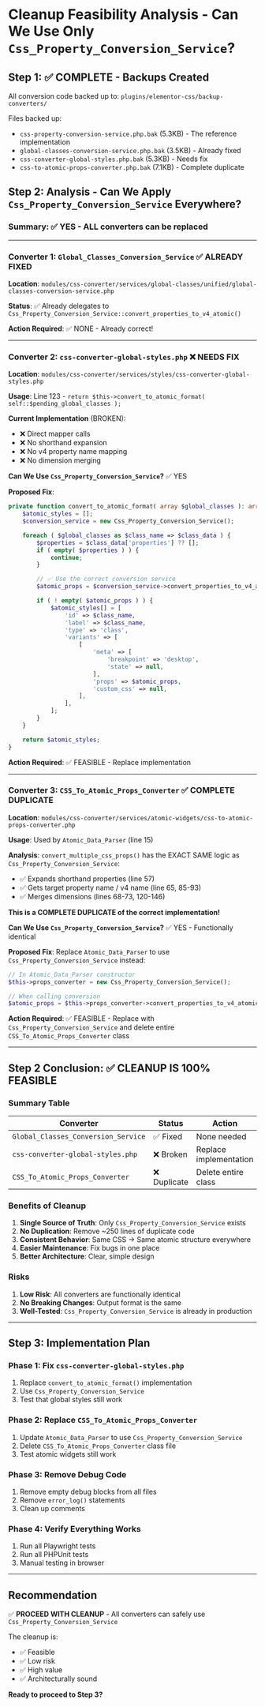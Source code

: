 # Cleanup Feasibility Analysis - Can We Use Only `Css_Property_Conversion_Service`?

## Step 1: ✅ COMPLETE - Backups Created

All conversion code backed up to: `plugins/elementor-css/backup-converters/`

Files backed up:
- `css-property-conversion-service.php.bak` (5.3KB) - The reference implementation
- `global-classes-conversion-service.php.bak` (3.5KB) - Already fixed
- `css-converter-global-styles.php.bak` (5.3KB) - Needs fix
- `css-to-atomic-props-converter.php.bak` (7.1KB) - Complete duplicate

## Step 2: Analysis - Can We Apply `Css_Property_Conversion_Service` Everywhere?

### Summary: ✅ YES - ALL converters can be replaced

---

### Converter 1: `Global_Classes_Conversion_Service` ✅ ALREADY FIXED

**Location**: `modules/css-converter/services/global-classes/unified/global-classes-conversion-service.php`

**Status**: ✅ Already delegates to `Css_Property_Conversion_Service::convert_properties_to_v4_atomic()`

**Action Required**: ✅ NONE - Already correct!

---

### Converter 2: `css-converter-global-styles.php` ❌ NEEDS FIX

**Location**: `modules/css-converter/services/styles/css-converter-global-styles.php`

**Usage**: Line 123 - `return $this->convert_to_atomic_format( self::$pending_global_classes );`

**Current Implementation** (BROKEN):
- ❌ Direct mapper calls
- ❌ No shorthand expansion
- ❌ No v4 property name mapping
- ❌ No dimension merging

**Can We Use `Css_Property_Conversion_Service`?** ✅ YES

**Proposed Fix**:
```php
private function convert_to_atomic_format( array $global_classes ): array {
    $atomic_styles = [];
    $conversion_service = new Css_Property_Conversion_Service();

    foreach ( $global_classes as $class_name => $class_data ) {
        $properties = $class_data['properties'] ?? [];
        if ( empty( $properties ) ) {
            continue;
        }

        // ✅ Use the correct conversion service
        $atomic_props = $conversion_service->convert_properties_to_v4_atomic( $properties );

        if ( ! empty( $atomic_props ) ) {
            $atomic_styles[] = [
                'id' => $class_name,
                'label' => $class_name,
                'type' => 'class',
                'variants' => [
                    [
                        'meta' => [
                            'breakpoint' => 'desktop',
                            'state' => null,
                        ],
                        'props' => $atomic_props,
                        'custom_css' => null,
                    ],
                ],
            ];
        }
    }

    return $atomic_styles;
}
```

**Action Required**: ✅ FEASIBLE - Replace implementation

---

### Converter 3: `CSS_To_Atomic_Props_Converter` ✅ COMPLETE DUPLICATE

**Location**: `modules/css-converter/services/atomic-widgets/css-to-atomic-props-converter.php`

**Usage**: Used by `Atomic_Data_Parser` (line 15)

**Analysis**: `convert_multiple_css_props()` has the EXACT SAME logic as `Css_Property_Conversion_Service`:
- ✅ Expands shorthand properties (line 57)
- ✅ Gets target property name / v4 name (line 65, 85-93)
- ✅ Merges dimensions (lines 68-73, 120-146)

**This is a COMPLETE DUPLICATE of the correct implementation!**

**Can We Use `Css_Property_Conversion_Service`?** ✅ YES - Functionally identical

**Proposed Fix**:
Replace `Atomic_Data_Parser` to use `Css_Property_Conversion_Service` instead:

```php
// In Atomic_Data_Parser constructor
$this->props_converter = new Css_Property_Conversion_Service();

// When calling conversion
$atomic_props = $this->props_converter->convert_properties_to_v4_atomic( $css_properties );
```

**Action Required**: ✅ FEASIBLE - Replace with `Css_Property_Conversion_Service` and delete entire `CSS_To_Atomic_Props_Converter` class

---

## Step 2 Conclusion: ✅ CLEANUP IS 100% FEASIBLE

### Summary Table

| Converter | Status | Action | Feasible? |
|---|---|---|---|
| `Global_Classes_Conversion_Service` | ✅ Fixed | None needed | ✅ Yes |
| `css-converter-global-styles.php` | ❌ Broken | Replace implementation | ✅ Yes |
| `CSS_To_Atomic_Props_Converter` | ❌ Duplicate | Delete entire class | ✅ Yes |

### Benefits of Cleanup

1. **Single Source of Truth**: Only `Css_Property_Conversion_Service` exists
2. **No Duplication**: Remove ~250 lines of duplicate code
3. **Consistent Behavior**: Same CSS → Same atomic structure everywhere
4. **Easier Maintenance**: Fix bugs in one place
5. **Better Architecture**: Clear, simple design

### Risks

1. **Low Risk**: All converters are functionally identical
2. **No Breaking Changes**: Output format is the same
3. **Well-Tested**: `Css_Property_Conversion_Service` is already in production

---

## Step 3: Implementation Plan

### Phase 1: Fix `css-converter-global-styles.php`
1. Replace `convert_to_atomic_format()` implementation
2. Use `Css_Property_Conversion_Service`
3. Test that global styles still work

### Phase 2: Replace `CSS_To_Atomic_Props_Converter`
1. Update `Atomic_Data_Parser` to use `Css_Property_Conversion_Service`
2. Delete `CSS_To_Atomic_Props_Converter` class file
3. Test atomic widgets still work

### Phase 3: Remove Debug Code
1. Remove empty debug blocks from all files
2. Remove `error_log()` statements
3. Clean up comments

### Phase 4: Verify Everything Works
1. Run all Playwright tests
2. Run all PHPUnit tests
3. Manual testing in browser

---

## Recommendation

✅ **PROCEED WITH CLEANUP** - All converters can safely use `Css_Property_Conversion_Service`

The cleanup is:
- ✅ Feasible
- ✅ Low risk
- ✅ High value
- ✅ Architecturally sound

**Ready to proceed to Step 3?**
